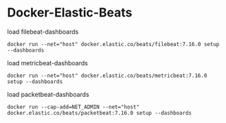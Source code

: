 # Docker-Elastic-Beats

load filebeat-dashboards
````
docker run --net="host" docker.elastic.co/beats/filebeat:7.16.0 setup --dashboards
````

load metricbeat-dashboards
````
docker run --net="host" docker.elastic.co/beats/metricbeat:7.16.0 setup --dashboards
````

load packetbeat-dashboards
````
docker run --cap-add=NET_ADMIN --net="host" docker.elastic.co/beats/packetbeat:7.16.0 setup --dashboards
````
